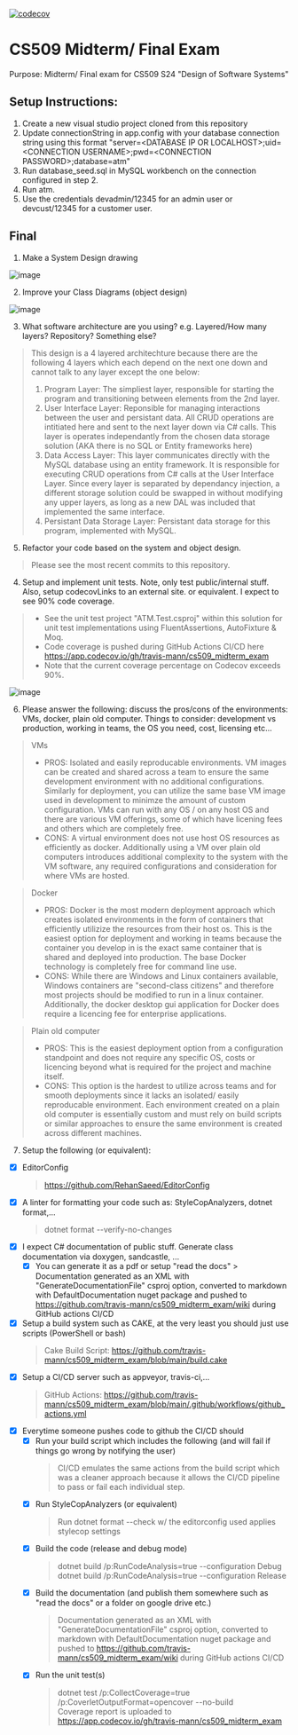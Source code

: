 [![codecov](https://codecov.io/gh/travis-mann/cs509_midterm_exam/graph/badge.svg?token=192SCO4JL4)](https://codecov.io/gh/travis-mann/cs509_midterm_exam)

# CS509 Midterm/ Final Exam
Purpose: Midterm/ Final exam for CS509 S24 "Design of Software Systems"

## Setup Instructions:
1. Create a new visual studio project cloned from this repository
2. Update connectionString in app.config with your database connection string using this format "server=\<DATABASE IP OR LOCALHOST\>;uid=\<CONNECTION USERNAME\>;pwd=\<CONNECTION PASSWORD\>;database=atm"
3. Run database_seed.sql in MySQL workbench on the connection configured in step 2.
4. Run atm.
5. Use the credentials devadmin/12345 for an admin user or devcust/12345 for a customer user.

## Final
1. Make a System Design drawing

![image](https://github.com/travis-mann/cs509_midterm_exam/assets/96485031/9e7407e1-9255-4f02-b309-90c29686b313)

2. Improve your Class Diagrams (object design)

![image](https://github.com/travis-mann/cs509_midterm_exam/assets/96485031/33331820-2435-471a-9a8c-1a5a10a5e2cd)

3. What software architecture are you using? e.g. Layered/How many layers? Repository? Something else?

> This design is a 4 layered architechture because there are the following 4 layers which each depend on the next one down and cannot talk to any layer except the one below:
> 1. Program Layer: The simpliest layer, responsible for starting the program and transitioning between elements from the 2nd layer.
> 2. User Interface Layer: Reponsible for managing interactions between the user and persistant data. All CRUD operations are intitiated here and sent to the next layer down via C# calls. This layer is operates independantly from the chosen data storage solution (AKA there is no SQL or Entity frameworks here)
> 3. Data Access Layer: This layer communicates directly with the MySQL database using an entity framework. It is responsible for executing CRUD operations from C# calls at the User Interface Layer. Since every layer is separated by dependancy injection, a different storage solution could be swapped in without modifying any upper layers, as long as a new DAL was included that implemented the same interface.
> 4. Persistant Data Storage Layer: Persistant data storage for this program, implemented with MySQL.

5. Refactor your code based on the system and object design.  
> Please see the most recent commits to this repository.

4. Setup and implement unit tests. Note, only test public/internal stuff. Also, setup codecovLinks to an external site. or equivalent. I expect to see 90% code coverage.
> - See the unit test project "ATM.Test.csproj" within this solution for unit test implementations using FluentAssertions, AutoFixture & Moq.
> - Code coverage is pushed during GitHub Actions CI/CD here https://app.codecov.io/gh/travis-mann/cs509_midterm_exam
> - Note that the current coverage percentage on Codecov exceeds 90%.

![image](https://github.com/travis-mann/cs509_midterm_exam/assets/96485031/0191c6d6-d394-4777-95b6-2df7ddec7cdf)

6. Please answer the following: discuss the pros/cons of the environments: VMs, docker, plain old computer. Things to consider: development vs production, working in teams, the OS you need, cost, licensing etc...
> VMs
  > - PROS: Isolated and easily reproducable environments. VM images can be created and shared across a team to ensure the same development environment with no additional configurations. Similarly for deployment, you can utilize the same base VM image used in development to minimze the amount of custom configuration. VMs can run with any OS / on any host OS and there are various VM offerings, some of which have licening fees and others which are completely free.
  > - CONS: A virtual environment does not use host OS resources as efficiently as docker. Additionally using a VM over plain old computers introduces additional complexity to the system with the VM software, any required configurations and consideration for where VMs are hosted.

> Docker
  > - PROS: Docker is the most modern deployment approach which creates isolated environments in the form of containers that efficiently utilizize the resources from their host os. This is the easiest option for deployment and working in teams because the container you develop in is the exact same container that is shared and deployed into production. The base Docker technology is completely free for command line use.
  > - CONS: While there are Windows and Linux containers available, Windows containers are "second-class citizens" and therefore most projects should be modified to run in a linux container. Additionally, the docker desktop gui application for Docker does require a licencing fee for enterprise applications.

> Plain old computer
  > - PROS: This is the easiest deployment option from a configuration standpoint and does not require any specific OS, costs or licencing beyond what is required for the project and machine itself.
  > - CONS: This option is the hardest to utilize across teams and for smooth deployments since it lacks an isolated/ easily reproducable environment. Each environment created on a plain old computer is essentially custom and must rely on build scripts or similar approaches to ensure the same environment is created across different machines.

7. Setup the following (or equivalent):
- [X] EditorConfig
    > https://github.com/RehanSaeed/EditorConfig
- [X] A linter for formatting your code such as: StyleCopAnalyzers, dotnet format,...
    > dotnet format --verify-no-changes
- [X] I expect C# documentation of public stuff. Generate class documentation via doxygen, sandcastle, ... 
  - [X] You can generate it as a pdf or setup "read the docs"
        > Documentation generated as an XML with "GenerateDocumentationFile" csproj option, converted to markdown with DefaultDocumentation nuget package and pushed to https://github.com/travis-mann/cs509_midterm_exam/wiki during GitHub actions CI/CD
- [X] Setup a build system such as CAKE, at the very least you should just use scripts (PowerShell or bash)
    > Cake Build Script: https://github.com/travis-mann/cs509_midterm_exam/blob/main/build.cake
- [X] Setup a CI/CD server such as appveyor, travis-ci,...
    > GitHub Actions: https://github.com/travis-mann/cs509_midterm_exam/blob/main/.github/workflows/github_actions.yml
- [X] Everytime someone pushes code to github the CI/CD should
  - [X] Run your build script which includes the following (and will fail if things go wrong by notifying the user)
      > CI/CD emulates the same actions from the build script which was a cleaner approach because it allows the CI/CD pipeline to pass or fail each individual step.
  - [X] Run StyleCopAnalyzers (or equivalent)
      > Run dotnet format --check w/ the editorconfig used applies stylecop settings  
  - [X] Build the code (release and debug mode)
      > dotnet build /p:RunCodeAnalysis=true --configuration Debug  
      > dotnet build /p:RunCodeAnalysis=true --configuration Release
  - [X] Build the documentation (and publish them somewhere such as "read the docs" or a folder on google drive etc.)
      > Documentation generated as an XML with "GenerateDocumentationFile" csproj option, converted to markdown with DefaultDocumentation nuget package and pushed to https://github.com/travis-mann/cs509_midterm_exam/wiki during GitHub actions CI/CD  
  - [X] Run the unit test(s)
      > dotnet test /p:CollectCoverage=true /p:CoverletOutputFormat=opencover  --no-build  
      > Coverage report is uploaded to https://app.codecov.io/gh/travis-mann/cs509_midterm_exam
